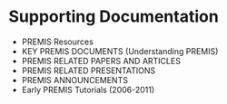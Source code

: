 
# Supporting Documentation

  * PREMIS Resources
  * KEY PREMIS DOCUMENTS (Understanding PREMIS)
  * PREMIS RELATED PAPERS AND ARTICLES
  * PREMIS RELATED PRESENTATIONS
  * PREMIS ANNOUNCEMENTS
  * Early PREMIS Tutorials (2006-2011)
